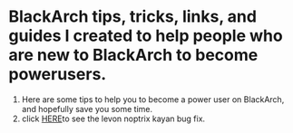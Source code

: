 # BlackArch tips, tricks, links, and guides I created to help people who are new to BlackArch to become powerusers.
1. Here are some tips to help you to become a power user on BlackArch, and hopefully save you some time.
2. click [HERE](https://github.com/vorkampfer/blackarch/blob/main/levon_noptrix_kayan_bug)to see the levon noptrix kayan bug fix. 

